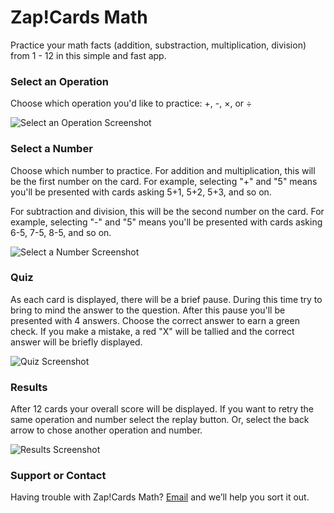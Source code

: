 # Zap!Cards Math
Practice your math facts (addition, substraction, multiplication, division) from 1 - 12 in this simple and fast app.


### Select an Operation
Choose which operation you'd like to practice: +, -, ×, or ÷

![Select an Operation Screenshot](/screenshot-select-op.png)


### Select a Number
Choose which number to practice.  For addition and multiplication, this will be the first number on the card.  For example, selecting "+" and "5" means you'll be presented with cards asking 5+1, 5+2, 5+3, and so on.

For subtraction and division, this will be the second number on the card.  For example, selecting "-" and "5" means you'll be presented with cards asking 6-5, 7-5, 8-5, and so on.

![Select a Number Screenshot](/screenshot-select-num.png)



### Quiz
As each card is displayed, there will be a brief pause.  During this time try to bring to mind the answer to the question.  After this pause you'll be presented with 4 answers.  Choose the correct answer to earn a green check.  If you make a mistake, a red "X" will be tallied and the correct answer will be briefly displayed.

![Quiz Screenshot](/screenshot-quiz.png)



### Results
After 12 cards your overall score will be displayed.  If you want to retry the same operation and number select the replay button.  Or, select the back arrow to chose another operation and number.

![Results Screenshot](/screenshot-grade.png)

### Support or Contact

Having trouble with Zap!Cards Math?
[Email](<zap-math@harper.link>) and we’ll help you sort it out.
